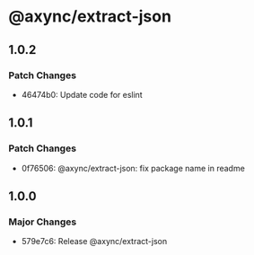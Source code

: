 # @axync/extract-json

## 1.0.2

### Patch Changes

- 46474b0: Update code for eslint

## 1.0.1

### Patch Changes

- 0f76506: @axync/extract-json: fix package name in readme

## 1.0.0

### Major Changes

- 579e7c6: Release @axync/extract-json
